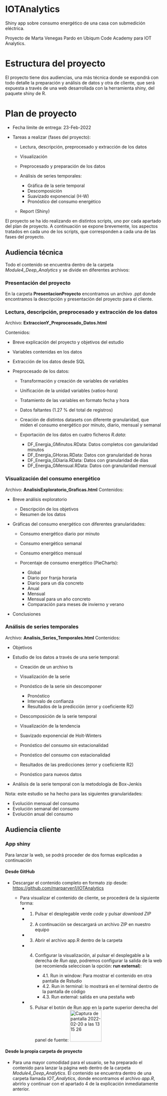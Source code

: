 # IOTAnalytics

Shiny app sobre consumo energético de una casa con submedición eléctrica.

Proyecto de Marta Venegas Pardo en Ubiqum Code Academy para IOT Analytics.

# Estructura del proyecto

El proyecto tiene dos audiencias, una más técnica donde se expondrá con todo detalle la preparación y análisis de datos y otra de cliente, que será expuesta a través de una web desarrollada con la herramienta shiny, del paquete shiny de R.


# Plan de proyecto

- Fecha límite de entrega: 23-Feb-2022
- Tareas a realizar (fases del proyecto):

    - Lectura, descripción, preprocesado y extracción de los datos
    - Visualización 
    - Preprocesado y preparación de los datos 
    - Análisis de series temporales: 
    
        * Gráfica de la serie temporal
        * Descomposición
        * Suavizado exponencial (H-W)
        * Pronóstico del consumo energético
    - Report (Shiny) 

El proyecto se ha ido realizando en distintos scripts, uno por cada apartado del plan de proyecto. A continuación se expone brevemente, los aspectos tratados en cada uno de los scripts, que corresponden a cada una de las fases del proyecto.

## Audiencia técnica

Todo el contenido se encuentra dentro de la carpeta *Module4_Deep_Analytics* y se divide en diferentes archivos:

### Presentación del proyecto

En la carpeta **PresentacionProyecto** encontramos un archivo .ppt donde encontramos la descripción y presentación del proyecto para el cliente.


### Lectura, descripción, preprocesado y extracción de los datos

Archivo: **ExtraccionY_Preprocesado_Datos.html**

Contenidos:

- Breve explicación del proyecto y objetivos del estudio
- Variables contenidas en los datos
- Extracción de los datos desde SQL
- Preprocesado de los datos:

    * Transformación y creación de variables de variables
    * Unificación de la unidad variables (vatios-hora)
    * Tratamiento de las variables en formato fecha y hora
    * Datos faltantes (1.27 % del total de registros)
    * Creación de distintos datasets con diferente granularidad, que miden el consumo energético por minuto, diario, mensual y semanal
    * Exportación de los datos en cuatro ficheros *R.data*:

        - DF_Energia_GMinutos.RData: Datos completos con ganularidad minutos
        - DF_Energia_GHoras.RData: Datos con granularidad de horas
        - DF_Energia_GDiaria.RData: Datos con granularidad de días
        - DF_Energia_GMensual.RData: Datos con granularidad mensual

### Visualización del consumo energético

Archivo: **AnalisisExploratorio_Graficas.html**
Contenidos:

- Breve análisis exploratorio

    - Descripción de los objetivos
    - Resumen de los datos
- Gráficas del consumo energético con diferentes granularidades:
    
    - Consumo energético diario por minuto
    - Consumo energético semanal
    - Consumo energético mensual
    - Porcentaje de consumo energético (PieCharts):

        - Global
        - Diario por franja horaria
        - Diario para un día concreto
        - Anual
        - Mensual
        - Mensual para un año concreto
        - Comparación para meses de invierno y verano
- Conclusiones

### Análisis de series temporales 

Archivo: **Analisis_Series_Temporales.html**
Contenidos:

- Objetivos
- Estudio de los datos a través de una serie temporal:

    - Creación de un archivo ts
    - Visualización de la serie
    - Pronóstico de la serie sin descomponer
        
        * Pronóstico
        * Intervalo de confianza
        * Resultados de la predicción (error y coeficiente R2)
    - Descomposición de la serie temporal
    - Visualización de la tendencia
    - Suavizado exponencial de Holt-Winters
    - Pronóstico del consumo sin estacionalidad
    - Pronóstico del consumo con estacionalidad
    - Resultados de las predicciones (error y coeficiente R2)
    - Pronóstico para nuevos datos
 - Análisis de la serie temporal con la metodología de Box-Jenkis
 
 Nota: este estudio se ha hecho para las siguientes granularidades:
 
 - Evolución mensual del consumo
 - Evolución semanal del consumo
 - Evolución anual del consumo
 
 
     

## Audiencia cliente

### App shiny

Para lanzar la web, se podrá proceder de dos formas explicadas a continuación

#### Desde GitHub

- Descargar el contenido completo en formato zip desde: https://github.com/marparven1/IOTAnalytics 

    - Para visualizar el contenido de cliente, se procederá de la siguiente forma:
        * 1. Pulsar el desplegable verde *code* y pulsar *download ZIP*
        * 2. A continuación se descargará un archivo ZIP en nuestro equipo
        * 3. Abrir el archivo app.R dentro de la carpeta
        * 4. Configurar la visualización, al pulsar el desplegable a la derecha de *Run app*, podremos configurar la salida de la web (se recomienda seleccioan la opción: **run external**):
     
             - 4.1. Run in window: Para mostrar el contenido en otra pantalla de Rstudio
             - 4.2. Run in terminal: lo mostrará en el terminal dentro de la pantalla de código 
             - 4.3. Run external: salida en una pestaña web
        *  5. Pulsar el botón de Run app en la parte superior derecha del panel de fuente: <img width="101" alt="Captura de pantalla 2022-02-20 a las 13 15 26" src="https://user-images.githubusercontent.com/79573831/154841954-5e17e5b4-7fd1-43c9-a746-32b91979ff4d.png">
 
#### Desde la propia carpeta de proyecto
   
- Para una mayor comodidad para el usuario, se ha preparado el contenido para lanzar la página web dentro de la carpeta *Module4_Deep_Analytics*. El contenido se encuentra dentro de una carpeta llamada *IOT_Analytics*, donde encontramos el archivo *app.R*, abrirlo y continuar con el apartado 4 de la explicación inmediatamente anterior.
